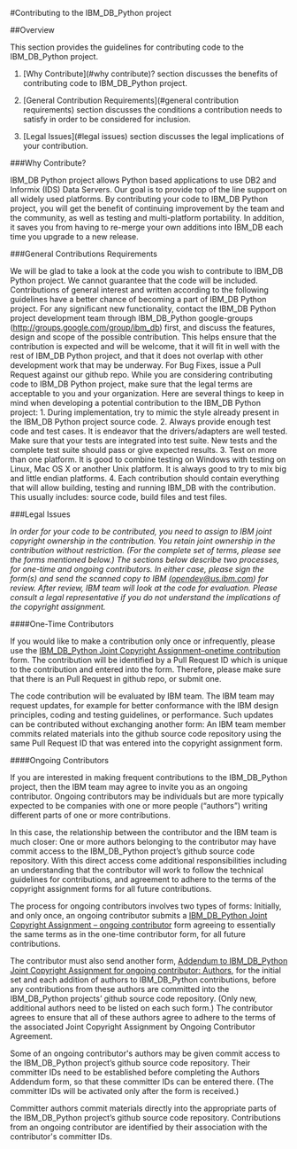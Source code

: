 #Contributing to the IBM_DB_Python project

##Overview

This section provides the guidelines for contributing code to the IBM_DB_Python project.

1. [Why Contribute](#why contribute)? section discusses the benefits of contributing code to IBM_DB_Python project.

2. [General Contribution Requirements](#general contribution requirements) section discusses the conditions a contribution needs to satisfy in order to be considered for inclusion.

3. [Legal Issues](#legal issues) section discusses the legal implications of your contribution.

<a name='why contribute'></a>
###Why Contribute?

IBM_DB Python project allows Python based applications to use DB2 and Informix (IDS) Data Servers. Our goal is to provide top of the line support on all widely used platforms. By contributing your code to IBM_DB Python project, you will get the benefit of continuing improvement by the team and the community, as well as testing and multi-platform portability. In addition, it saves you from having to re-merge your own additions into IBM_DB each time you upgrade to a new release.

<a name='general contribution requirements'></a>
###General Contributions Requirements

We will be glad to take a look at the code you wish to contribute to IBM_DB Python project. We cannot guarantee that the code will be included. Contributions of general interest and written according to the following guidelines have a better chance of becoming a part of IBM_DB Python project. For any significant new functionality, contact the IBM_DB Python project development team through IBM_DB_Python google-groups (http://groups.google.com/group/ibm_db) first, and discuss the features, design and scope of the possible contribution. This helps ensure that the contribution is expected and will be welcome, that it will fit in well with the rest of IBM_DB Python project, and that it does not overlap with other development work that may be underway. For Bug Fixes, issue a Pull Request against our github repo. While you are considering contributing code to IBM_DB Python project, make sure that the legal terms are acceptable to you and your organization. Here are several things to keep in mind when developing a potential contribution to the IBM_DB Python project: 1. During implementation, try to mimic the style already present in the IBM_DB Python project source code. 2. Always provide enough test code and test cases. It is endeavor that the drivers/adapters are well tested. Make sure that your tests are integrated into test suite. New tests and the complete test suite should pass or give expected results. 3. Test on more than one platform. It is good to combine testing on Windows with testing on Linux, Mac OS X or another Unix platform. It is always good to try to mix big and little endian platforms. 4. Each contribution should contain everything that will allow building, testing and running IBM_DB with the contribution. This usually includes: source code, build files and test files.

<a name='legal issues'></a>
###Legal Issues

*In order for your code to be contributed, you need to assign to IBM joint copyright ownership in the contribution. You retain joint ownership in the contribution without restriction. (For the complete set of terms, please see the forms mentioned below.) The sections below describe two processes, for one-time and ongoing contributors. In either case, please sign the form(s) and send the scanned copy to IBM (opendev@us.ibm.com) for review. After review, IBM team will look at the code for evaluation. Please consult a legal representative if you do not understand the implications of the copyright assignment.*

####One-Time Contributors

If you would like to make a contribution only once or infrequently, please use the [IBM_DB_Python Joint Copyright Assignment–onetime contribution](http://ibm-db.googlecode.com/files/IBM_DB_Python%20Joint%20Copyright%20Assignment%20-%20onetime.pdf) form. The contribution will be identified by a Pull Request ID which is unique to the contribution and entered into the form. Therefore, please make sure that there is an Pull Request in github repo, or submit one. 

The code contribution will be evaluated by IBM team. The IBM team may request updates, for example for better conformance with the IBM design principles, coding and testing guidelines, or performance. Such updates can be contributed without exchanging another form: An IBM team member commits related materials into the github source code repository using the same Pull Request ID that was entered into the copyright assignment form.

####Ongoing Contributors

If you are interested in making frequent contributions to the IBM_DB_Python project, then the IBM team may agree to invite you as an ongoing contributor. Ongoing contributors may be individuals but are more typically expected to be companies with one or more people (“authors”) writing different parts of one or more contributions.

In this case, the relationship between the contributor and the IBM team is much closer: One or more authors belonging to the contributor may have commit access to the IBM_DB_Python project’s github source code repository. With this direct access come additional responsibilities including an understanding that the contributor will work to follow the technical guidelines for contributions, and agreement to adhere to the terms of the copyright assignment forms for all future contributions.

The process for ongoing contributors involves two types of forms: Initially, and only once, an ongoing contributor submits a [IBM_DB_Python Joint Copyright Assignment – ongoing contributor](http://ibm-db.googlecode.com/files/IBM_DB_Python%20Joint%20Copyright%20Assignment%20-%20ongoing.pdf) form agreeing to essentially the same terms as in the one-time contributor form, for all future contributions.

The contributor must also send another form, [Addendum to IBM_DB_Python Joint Copyright Assignment for ongoing contributor: Authors](http://ibm-db.googlecode.com/files/IBM_DB_Python%20Joint%20Copyright%20Addendum%20-%20ongoing.pdf), for the initial set and each addition of authors to IBM_DB_Python contributions, before any contributions from these authors are committed into the IBM_DB_Python projects’ github source code repository. (Only new, additional authors need to be listed on each such form.) The contributor agrees to ensure that all of these authors agree to adhere to the terms of the associated Joint Copyright Assignment by Ongoing Contributor Agreement.

Some of an ongoing contributor's authors may be given commit access to the IBM_DB_Python project’s github source code repository. Their committer IDs need to be established before completing the Authors Addendum form, so that these committer IDs can be entered there. (The committer IDs will be activated only after the form is received.)

Committer authors commit materials directly into the appropriate parts of the IBM_DB_Python project’s github source code repository. Contributions from an ongoing contributor are identified by their association with the contributor's committer IDs.
